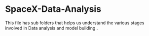 # SpaceX-Data-Analysis

This file has sub folders that helps us understand the various stages involved in Data analysis and model building .
